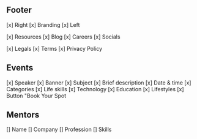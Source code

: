 ## Footer
[x] Right
[x] Branding
[x] Left

[x] Resources
[x] Blog
[x] Careers
[x] Socials

[x] Legals
  [x] Terms
  [x] Privacy Policy

## Events
[x] Speaker
[x] Banner
[x] Subject
[x] Brief description
[x] Date & time
[x] Categories
  [x] Life skills
  [x] Technology
  [x] Education
  [x] Lifestyles
[x] Button "Book Your Spot

## Mentors
[] Name
[] Company
[] Profession
[] Skills



